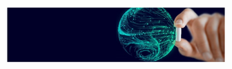 [![freeCodeCamp Social Banner](https://github.com/Anirudh-Pawar/git-repo/blob/main/1646728837945.jpg)](https://www.freecodecamp.org/)
